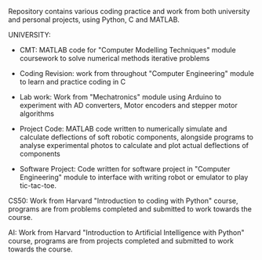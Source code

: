 Repository contains various coding practice and work from both university and personal projects, using Python, C and MATLAB.

UNIVERSITY:

-	CMT: MATLAB code for "Computer Modelling Techniques" module coursework to solve numerical methods iterative problems

-	Coding Revision: work from throughout "Computer Engineering" module to learn and practice coding in C
	
-	Lab work: Work from "Mechatronics" module using Arduino to experiment with AD converters, Motor encoders and stepper motor algorithms

-	Project Code: MATLAB code written to numerically simulate and calculate deflections of soft robotic components, 
	alongside programs to analyse experimental photos to calculate and plot actual deflections of components

-	Software Project: Code written for software project in "Computer Engineering" module to interface with writing robot or emulator to play tic-tac-toe.


CS50:
Work from Harvard "Introduction to coding with Python" course, programs are from problems completed and submitted to work towards the course.

AI:
Work from Harvard "Introduction to Artificial Intelligence with Python" course, programs are from projects completed and submitted to work towards the course.
